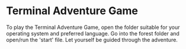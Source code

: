 # Terminal Adventure Game

To play the Terminal Adventure Game, open the folder suitable for your operating system and preferred language. Go into the forest folder and open/run the 'start' file. Let yourself be guided through the adventure.
